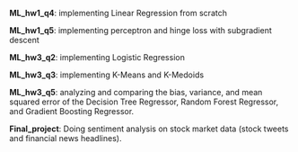 **ML_hw1_q4**: implementing Linear Regression from scratch

**ML_hw1_q5**: implementing perceptron and hinge loss with subgradient descent

**ML_hw3_q2**: implementing Logistic Regression

**ML_hw3_q3**: implementing K-Means and K-Medoids

**ML_hw3_q5**: analyzing and comparing the bias, variance, and mean squared error of the Decision Tree Regressor, Random Forest Regressor, and Gradient Boosting Regressor.

**Final_project**: Doing sentiment analysis on stock market data (stock tweets and financial news headlines).
